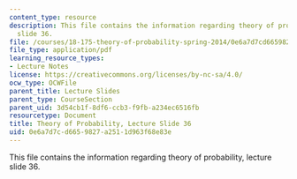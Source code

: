 ```yaml
---
content_type: resource
description: This file contains the information regarding theory of probability, lecture
  slide 36.
file: /courses/18-175-theory-of-probability-spring-2014/0e6a7d7cd6659827a2511d963f68e83e_MIT18_175S14_Lecture36.pdf
file_type: application/pdf
learning_resource_types:
- Lecture Notes
license: https://creativecommons.org/licenses/by-nc-sa/4.0/
ocw_type: OCWFile
parent_title: Lecture Slides
parent_type: CourseSection
parent_uid: 3d54cb1f-8df6-ccb3-f9fb-a234ec6516fb
resourcetype: Document
title: Theory of Probability, Lecture Slide 36
uid: 0e6a7d7c-d665-9827-a251-1d963f68e83e
---
```

This file contains the information regarding theory of probability, lecture slide 36.